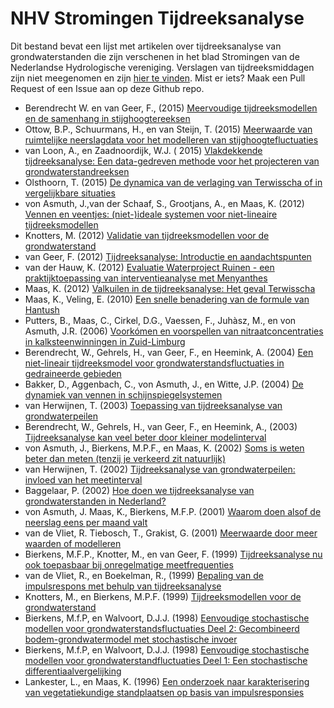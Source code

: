 # NHV Stromingen Tijdreeksanalyse

Dit bestand bevat een lijst met artikelen over tijdreeksanalyse van grondwaterstanden die zijn verschenen in het blad Stromingen van de Nederlandse Hydrologische vereniging. Verslagen van tijdreeksmiddagen zijn niet meegenomen en zijn [hier te vinden](https://www.nhv.nu/inhoudelijke-kennis-en-themas/werkgroep-tijdreeksanalyse). Mist er iets? Maak een Pull Request of een Issue aan op deze Github repo. 

- Berendrecht W. en van Geer, F., (2015) [Meervoudige tijdreeksmodellen en de samenhang in stijghoogtereeksen](https://www.nhv.nu/uploads/fileservice/stromingen/attachment/3546_3542.pdf)
- Ottow, B.P., Schuurmans, H., en van Steijn, T. (2015) [Meerwaarde van ruimtelijke neerslagdata voor het modelleren van stijghoogtefluctuaties](https://www.nhv.nu/uploads/fileservice/stromingen/attachment/3552_3548.pdf)
- van Loon, A., en Zaadnoordijk, W.J. ( 2015) [Vlakdekkende tijdreeksanalyse: Een data-gedreven methode voor het projecteren van grondwaterstandreeksen](https://www.nhv.nu/uploads/fileservice/stromingen/attachment/3558_3554.pdf)
- Olsthoorn, T. (2015) [De dynamica van de verlaging van Terwisscha of in vergelijkbare situaties](https://www.nhv.nu/uploads/fileservice/stromingen/attachment/2014-1_De_dynamica_van_de_verlaging.pdf)
- von Asmuth, J.,van der Schaaf, S., Grootjans, A., en Maas, K. (2012) [Vennen en veentjes: (niet-)ideale systemen voor niet-lineaire tijdreeksmodellen](https://www.nhv.nu/uploads/fileservice/stromingen/attachment/2012_2%20Veentjes%20(niet)ideaal%20voor%20niet-lineaire%20tijdreeksmodellen.pdf)
- Knotters, M. (2012) [Validatie van tijdreeksmodellen voor de grondwaterstand](https://www.nhv.nu/uploads/fileservice/stromingen/attachment/2012_2%20Validatie%20van%20tijdreeksmodellen.pdf)
- van Geer, F. (2012) [Tijdreeksanalyse: Introductie en aandachtspunten](https://www.nhv.nu/uploads/fileservice/stromingen/attachment/2012_2%20Tijdreeksanalyse%20Introductie%20en%20aandachtspunten.pdf)
- van der Hauw, K. (2012) [Evaluatie Waterproject Ruinen - een praktijktoepassing van interventieanalyse met Menyanthes](https://www.nhv.nu/uploads/fileservice/stromingen/attachment/2012_2%20Waterproject%20Ruinen%20-%20interventieanalyse%20met%20Menyanthes.pdf)
- Maas, K. (2012) [Valkuilen in de tijdreeksanalyse: Het geval Terwisscha](https://www.nhv.nu/uploads/fileservice/stromingen/attachment/2012_2%20Valkuilen%20bij%20tijdreeksanalyse%20Terwisscha.pdf)
- Maas, K., Veling, E. (2010) [Een snelle benadering van de formule van Hantush](https://www.nhv.nu/uploads/fileservice/stromingen/attachment/2010-1_snelle%20benadering%20Hantush.pdf) 
- Putters, B., Maas, C., Cirkel, D.G., Vaessen, F., Juhàsz, M., en von Asmuth, J.R. (2006) [Voorkómen en voorspellen van nitraatconcentraties in kalksteenwinningen in Zuid-Limburg](https://www.nhv.nu/uploads/fileservice/stromingen/attachment/2006-3_nitraatconcentraties%20in%20kalksteenwinningen%20in%20Zuid-Limburg.pdf)
- Berendrecht, W., Gehrels, H., van Geer, F., en Heemink, A. (2004) [Een niet-lineair tijdreeksmodel voor grondwaterstandsfluctuaties in gedraineerde gebieden](https://www.nhv.nu/uploads/fileservice/stromingen/attachment/2004-2_Niet%20lineair%20model%20voor%20grondwaterstandsfluctuaties.pdf)
- Bakker, D., Aggenbach, C., von Asmuth, J., en Witte, J.P. (2004) [De dynamiek van vennen in schijnspiegelsystemen](https://www.nhv.nu/uploads/fileservice/stromingen/attachment/2004-4_De%20dynamiek%20van%20vennen%20in%20schijnspiegelsystemen.pdf)
- van Herwijnen, T. (2003) [Toepassing van tijdreeksanalyse van grondwaterpeilen](https://www.nhv.nu/uploads/fileservice/stromingen/attachment/2003-2_Toepassing%20van%20tijdreeksanalyse%20van%20grondwaterpeilen.pdf)
- Berendrecht, W., Gehrels, H., van Geer, F., en Heemink, A., (2003) [Tijdreeksanalyse kan veel beter door kleiner modelinterval](https://www.nhv.nu/uploads/fileservice/stromingen/attachment/2003-1_Tijdreeksanalyse%20kan%20veel%20beter%20door%20kleiner%20modelinterval.pdf)
- von Asmuth, J., Bierkens, M.P.F., en Maas, K. (2002) [Soms is weten beter dan meten (tenzij je verkeerd zit natuurlijk)](https://www.nhv.nu/uploads/fileservice/stromingen/attachment/2002-1_Soms%20is%20weten%20beter%20dan%20meten.pdf)
- van Herwijnen, T. (2002) [Tijdreeksanalyse van grondwaterpeilen: invloed van het meetinterval](https://www.nhv.nu/uploads/fileservice/stromingen/attachment/2002-4_Tijdreeksanalyse%20van%20grondwaterpeilen,%20invloed%20meetinterval.pdf)
- Baggelaar, P. (2002) [Hoe doen we tijdreeksanalyse van grondwaterstanden in Nederland?](https://www.nhv.nu/uploads/fileservice/stromingen/attachment/2002-1_Symposia.pdf)
- von Asmuth, J. Maas, K., Bierkens, M.F.P. (2001) [Waarom doen alsof de neerslag eens per maand valt](https://www.nhv.nu/uploads/fileservice/stromingen/attachment/2001-4_Waarom%20doen%20alsof%20de%20neerslag%20eens%20per%20maand%20valt.pdf)
- van de Vliet, R. Tiebosch, T., Grakist, G. (2001) [Meerwaarde door meer waarden of modelleren](https://www.nhv.nu/uploads/fileservice/stromingen/attachment/2001-2_Meerwaarde%20door%20meer%20waarden%20of%20modelleren.pdf)
- Bierkens, M.F.P., Knotter, M., en van Geer, F. (1999) [Tijdreeksanalyse nu ook toepasbaar bij onregelmatige meetfrequenties](https://www.nhv.nu/uploads/fileservice/stromingen/attachment/1999-2_Tijdreeksanalyse%20bij%20onregelmatige%20meetfrequenties.pdf)
- van de Vliet, R., en Boekelman, R., (1999) [Bepaling van de impulsrespons met behulp van tijdreeksanalyse](https://www.nhv.nu/uploads/fileservice/stromingen/attachment/1998-1_Bepaling%20van%20de%20impulsrespons%20met%20behulp%20van%20tijdreeksanalyse.pdf)
- Knotters, M., en Bierkens, M.P.F. (1999) [Tijdreeksmodellen voor de grondwaterstand](https://www.nhv.nu/uploads/fileservice/stromingen/attachment/1999-3_Tijdreeksmodellen%20voor%20de%20grondwaterstand.pdf)
- Bierkens, M.f.P, en Walvoort, D.J.J. (1998) [ Eenvoudige stochastische modellen voor grondwaterstandsfluctuaties Deel 2: Gecombineerd bodem-grondwatermodel met stochastische invoer](https://www.nhv.nu/uploads/fileservice/stromingen/attachment/1998-3_dl2%20Stochastische%20modellen%20voor%20grondwaterstandsfluctuaties.pdf)
- Bierkens, M.f.P, en Walvoort, D.J.J. (1998) [Eenvoudige stochastische modellen voor grondwaterstandfluctuaties Deel 1: Een stochastische differentiaalvergelijking](https://www.nhv.nu/uploads/fileservice/stromingen/attachment/1998-3_dl2%20Stochastische%20modellen%20voor%20grondwaterstandsfluctuaties.pdf)
- Lankester, L., en Maas, K. (1996) [Een onderzoek naar karakterisering van vegetatiekundige standplaatsen op basis van impulsresponsies](https://www.nhv.nu/uploads/fileservice/stromingen/attachment/1996-3_Vegetatiekundige%20standplaatsen%20met%20impulsresponsies.pdf)
